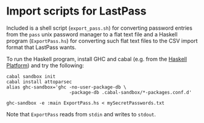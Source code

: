 # Import scripts for LastPass

Included is a shell script (`export_pass.sh`) for converting password entries
from the `pass` unix password manager to a flat text file and a Haskell
program (`ExportPass.hs`) for converting such flat text files to the CSV
import format that LastPass wants.

To run the Haskell program, install GHC and cabal (e.g. from the [Haskell
Platform](https://www.haskell.org/platform/)) and try the following:

```
cabal sandbox init
cabal install attoparsec
alias ghc-sandbox='ghc -no-user-package-db \
                       -package-db .cabal-sandbox/*-packages.conf.d'

ghc-sandbox -e :main ExportPass.hs < mySecretPasswords.txt
```

Note that `ExportPass` reads from `stdin` and writes to `stdout`.
